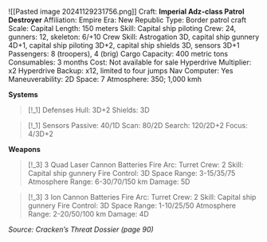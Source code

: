 ![[Pasted image 20241129231756.png]]
Craft: **Imperial Adz-class Patrol Destroyer**
Affiliation: Empire
Era: New Republic
Type: Border patrol craft
Scale: Capital
Length: 150 meters
Skill: Capital ship piloting
Crew: 24, gunners: 12, skeleton: 6/+10
Crew Skill: Astrogation 3D, capital ship gunnery 4D+1, capital ship piloting 3D+2, capital ship shields 3D, sensors 3D+1
Passengers: 8 (troopers), 4 (brig)
Cargo Capacity: 400 metric tons
Consumables: 3 months
Cost: Not available for sale
Hyperdrive Multiplier: x2
Hyperdrive Backup: x12, limited to four jumps
Nav Computer: Yes
Maneuverability: 2D
Space: 7
Atmosphere: 350; 1,000 kmh

**Systems**
> [!_1] Defenses
> Hull: 3D+2
> Shields: 3D

> [!_1] Sensors
> Passive: 40/1D
> Scan: 80/2D
> Search: 120/2D+2
> Focus: 4/3D+2

**Weapons**
> [!_3] 3 Quad Laser Cannon Batteries
> Fire Arc: Turret
> Crew: 2
> Skill: Capital ship gunnery
> Fire Control: 3D
> Space Range: 3-15/35/75
> Atmosphere Range: 6-30/70/150 km
> Damage: 5D

> [!_3] 3 Ion Cannon Batteries
> Fire Arc: Turret
> Crew: 2
> Skill: Capital ship gunnery
> Fire Control: 3D
> Space Range: 1-10/25/50
> Atmosphere Range: 2-20/50/100 km
> Damage: 4D



*Source: Cracken’s Threat Dossier (page 90)*